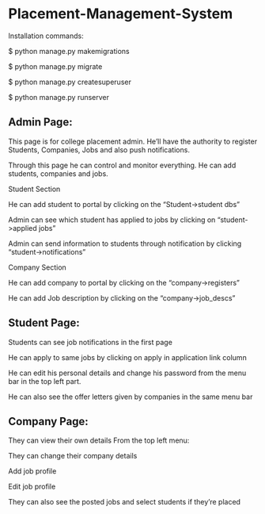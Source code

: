 # Placement-Management-System

Installation commands:

$ python manage.py makemigrations

$ python manage.py migrate

$ python manage.py createsuperuser

$ python manage.py runserver

## Admin Page:

This page is for college placement admin. He’ll have the authority to register
Students, Companies, Jobs and also push notifications.

Through this page he can control and monitor everything.
He can add students, companies and jobs.

Student Section

He can add student to portal by clicking on the “Student->student dbs”

Admin can see which student has applied to jobs by clicking on
“student->applied jobs”

Admin can send information to students through notification by clicking
“student->notifications”

Company Section

He can add company to portal by clicking on the “company->registers”

He can add Job description by clicking on the “company->job_descs”

## Student Page:

Students can see job notifications in the first page

He can apply to same jobs by clicking on apply in application link column

He can edit his personal details and change his password from the menu bar in the top left
part.

He can also see the offer letters given by companies in the same menu bar

## Company Page:

They can view their own details
From the top left menu:

They can change their company details

Add job profile

Edit job profile

They can also see the posted jobs and select students if they’re placed
